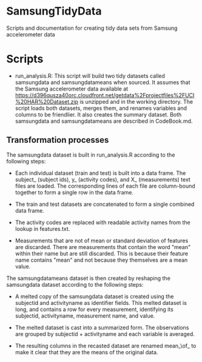 SamsungTidyData
===============

Scripts and documentation for creating tidy data sets from Samsung accelerometer data


Scripts
=======

* run_analysis.R: This script will build two tidy datasets called samsungdata and samsungdatameans when sourced. It assumes that the Samsung accelerometer data available at https://d396qusza40orc.cloudfront.net/getdata%2Fprojectfiles%2FUCI%20HAR%20Dataset.zip is unzipped and in the working directory. The script loads both datasets, merges them, and renames variables and columns to be friendlier. It also creates the summary dataset. Both samsungdata and samsungdatameans are described in CodeBook.md.

Transformation processes
------------------------

The samsungdata dataset is built in run\_analysis.R according to the following steps:

* Each individual dataset (train and test) is built into a data frame. The subject\_ (subject ids), y\_ (activity codes), and X\_ (measurements) text files are loaded. The corresponding lines of each file are column-bound together to form a single row in the data frame.

* The train and test datasets are concatenated to form a single combined data frame.

* The activity codes are replaced with readable activity names from the lookup in features.txt.

* Measurements that are not of mean or standard deviation of features are discarded. There are measurements that contain the word "mean" within their name but are still discarded. This is because their feature name contains "mean" and not because they themselves are a mean value.


The samsungdatameans dataset is then created by reshaping the samsungdata dataset according to the following steps:

* A melted copy of the samsungdata dataset is created using the subjectid and activityname as identifier fields. This melted dataset is long, and contains a row for every measurement, identifying its subjectid, activityname, measurement name, and value.

* The melted dataset is cast into a summarized form. The observations are grouped by subjectid + activityname and each variable is averaged.

* The resulting columns in the recasted dataset are renamed mean_\of\_<original name> to make it clear that they are the means of the original data.